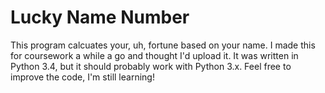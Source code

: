 # Lucky Name Number

This program calcuates your, uh, fortune based on your name. I made this for coursework a while a go and thought I'd upload it. It was written in Python 3.4, but it should probably work with Python 3.x. Feel free to improve the code, I'm still learning!